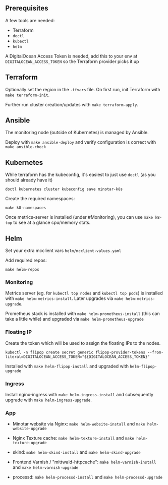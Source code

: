 
## Prerequisites

A few tools are needed:
* Terraform
* `doctl`
* `kubectl`
* `helm`

A DigitalOcean Access Token is needed, add this to your env at `DIGITALOCEAN_ACCESS_TOKEN` so the Terraform provider picks it up

## Terraform

Optionally set the region in the `.tfvars` file. On first run, init Terraform with `make terraform-init`.

Further run cluster creation/updates with `make terraform-apply`.

## Ansible

The monitoring node (outside of Kubernetes) is managed by Ansible.

Deploy with `make ansible-deploy` and verify configuration is correct with `make ansible-check`

## Kubernetes

While terraform has the kubeconfig, it's easiest to just use `doctl` (as you should already have it)

```
doctl kubernetes cluster kubeconfig save minotar-k8s
```

Create the required namespaces:
```
make k8-namespaces
```

Once metrics-server is installed (under #Monitoring), you can use `make k8-top` to see at a glance cpu/memory stats.


## Helm

Set your extra mcclient vars `helm/mcclient-values.yaml`


Add required repos:
```
make helm-repos
```

### Monitoring

Metrics server (eg. for `kubectl top nodes` and `kubectl top pods`) is installed with `make helm-metrics-install`. Later upgrades via `make helm-metrics-upgrade`.

Prometheus stack is installed with `make helm-prometheus-install` (this can take a little while) and upgraded via `make helm-prometheus-upgrade`

### Floating IP

Create the token which will be used to assign the floating IPs to the nodes.
```
kubectl -n flipop create secret generic flipop-provider-tokens --from-literal=DIGITALOCEAN_ACCESS_TOKEN="${DIGITALOCEAN_ACCESS_TOKEN}"
```

Installed with `make helm-flipop-install` and upgraded with `helm-flipop-upgrade`

### Ingress

Install nginx-ingress with `make helm-ingress-install` and subsequently upgrade with `make helm-ingress-upgrade`.

### App

* Minotar website via Nginx: `make helm-website-install` and `make helm-website-upgrade`

* Nginx Texture cache: `make helm-texture-install` and `make helm-texture-upgrade`

* skind: `make helm-skind-install` and `make helm-skind-upgrade`

* Frontend Varnish / "mittwald-httpcache": `make helm-varnish-install` and `make helm-varnish-upgrade`


* processd: `make helm-processd-install` and `make helm-processd-upgrade`

